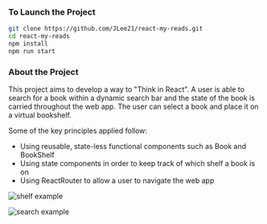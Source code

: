 ### To Launch the Project

```bash
git clone https://github.com/JLee21/react-my-reads.git
cd react-my-reads
npm install
npm run start
```

### About the Project

This project aims to develop a way to "Think in React".
A user is able to search for a book within a dynamic search bar and the state of the book is carried throughout the web app. The user can select a book and place it on a virtual bookshelf.

Some of the key principles applied follow:

* Using reusable, state-less functional components such as Book and BookShelf
* Using state components in order to keep track of which shelf a book is on
* Using ReactRouter to allow a user to navigate the web app

![shelf example](https://github.com/JLee21/react-my-reads/blob/master/img/example-shelf.png)

![search example](https://github.com/JLee21/react-my-reads/blob/master/img/example-search.png)
